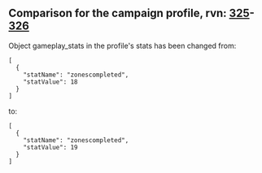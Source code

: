 ## Comparison for the campaign profile, rvn: [325](https://github.com/PRO100KatYT/FortniteProfileRevisions/tree/main/profiles/campaign/325%20campaign.json)-[326](https://github.com/PRO100KatYT/FortniteProfileRevisions/tree/main/profiles/campaign/326%20campaign.json)

Object gameplay_stats in the profile's stats has been changed from:

```
[
  {
    "statName": "zonescompleted",
    "statValue": 18
  }
]
```

to:

```
[
  {
    "statName": "zonescompleted",
    "statValue": 19
  }
]
```

<br><br>
